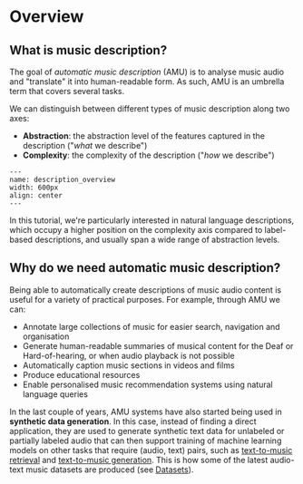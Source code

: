 # Overview

## What is music description?
The goal of *automatic music description* (AMU) is to analyse music audio and "translate" it into human-readable form. 
As such, AMU is an umbrella term that covers several tasks. 

We can distinguish between different types of music description along two axes:
- **Abstraction**: the abstraction level of the features captured in the description ("*what* we describe")
- **Complexity**: the complexity of the description ("*how* we describe")

```{figure} ./img/description.png
---
name: description_overview
width: 600px
align: center
---

```

In this tutorial, we're particularly interested in natural language descriptions, which occupy a higher position on the complexity axis compared to label-based descriptions, and usually span a wide range of abstraction levels.

## Why do we need automatic music description?
Being able to automatically create descriptions of music audio content is useful for a variety of practical purposes. For example, through AMU we can:

- Annotate large collections of music for easier search, navigation and organisation
- Generate human-readable summaries of musical content for the Deaf or Hard-of-hearing, or when audio playback is not possible
- Automatically caption music sections in videos and films
- Produce educational resources 
- Enable personalised music recommendation systems using natural language queries

In the last couple of years, AMU systems have also started being used in **synthetic data generation**. In this case, instead of finding a direct application, they are used to generate synthetic text data for unlabeled or partially labeled audio that can then support training of machine learning models on other tasks that require (audio, text) pairs, such as [text-to-music retrieval](retrieval) and [text-to-music generation](generation). This is how some of the latest audio-text music datasets are produced (see [Datasets](caption_datasets)).
